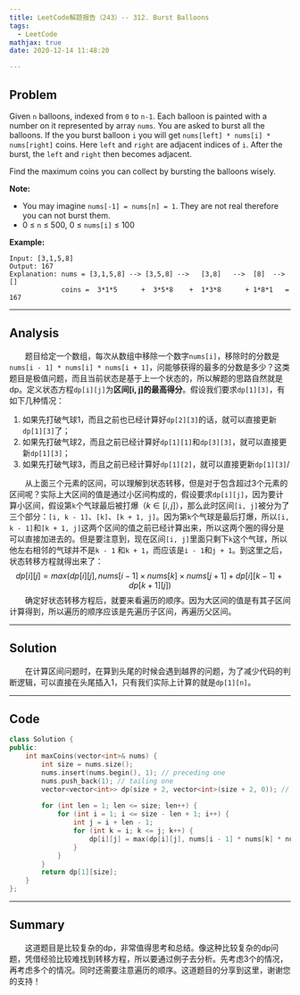 ```yaml
---
title: LeetCode解题报告（243）-- 312. Burst Balloons
tags:
  - LeetCode
mathjax: true
date: 2020-12-14 11:48:20

---
```


## Problem

Given `n` balloons, indexed from `0` to `n-1`. Each balloon is painted with a number on it represented by array `nums`. You are asked to burst all the balloons. If the you burst balloon `i` you will get `nums[left] * nums[i] * nums[right]` coins. Here `left` and `right` are adjacent indices of `i`. After the burst, the `left` and `right` then becomes adjacent.

Find the maximum coins you can collect by bursting the balloons wisely.

**Note:**

- You may imagine `nums[-1] = nums[n] = 1`. They are not real therefore you can not burst them.
- 0 ≤ `n` ≤ 500, 0 ≤ `nums[i]` ≤ 100

<!-- more -->

**Example:**

```
Input: [3,1,5,8]
Output: 167 
Explanation: nums = [3,1,5,8] --> [3,5,8] -->   [3,8]   -->  [8]  --> []
             coins =  3*1*5      +  3*5*8    +  1*3*8      + 1*8*1   = 167
```

------

## Analysis

&emsp;&emsp;题目给定一个数组，每次从数组中移除一个数字`nums[i]`，移除时的分数是`nums[i - 1] * nums[i] * nums[i + 1]`，问能够获得的最多的分数是多少？这类题目是极值问题，而且当前状态是基于上一个状态的，所以解题的思路自然就是dp。定义状态方程`dp[i][j]`为**区间[i, j]的最高得分**。假设我们要求`dp[1][3]`，有如下几种情况：

1. 如果先打破气球1，而且之前也已经计算好`dp[2][3]`的话，就可以直接更新`dp[1][3]`了；
2. 如果先打破气球2，而且之前已经计算好`dp[1][1]`和`dp[3][3]`，就可以直接更新`dp[1][3]`；
3. 如果先打破气球3，而且之前已经计算好`dp[1][2]`，就可以直接更新`dp[1][3]`/

&emsp;&emsp;从上面三个元素的区间，可以理解到状态转移，但是对于包含超过3个元素的区间呢？实际上大区间的值是通过小区间构成的，假设要求`dp[i][j]`，因为要计算小区间，假设第`k`个气球最后被打爆（$k \in [i, j]$），那么此时区间`[i, j]`被分为了三个部分：`[i, k - 1]`、`[k]`、`[k + 1, j]`。因为第`k`个气球是最后打爆，所以`[i, k - 1]`和`[k + 1, j]`这两个区间的值之前已经计算出来，所以这两个圈的得分是可以直接加进去的。但是要注意到，现在区间`[i, j]`里面只剩下`k`这个气球，所以他左右相邻的气球并不是`k - 1` 和`k + 1`，而应该是`i - 1`和`j + 1`。到这里之后，状态转移方程就得出来了：
$$
dp[i][j] = max(dp[i][j], nums[i - 1] \times nums[k] \times nums[j + 1] + dp[i][k - 1] + dp[k + 1][j])
$$
&emsp;&emsp;确定好状态转移方程后，就要来看遍历的顺序。因为大区间的值是有其子区间计算得到，所以遍历的顺序应该是先遍历子区间，再遍历父区间。

------

## Solution

&emsp;&emsp;在计算区间问题时，在算到头尾的时候会遇到越界的问题，为了减少代码的判断逻辑，可以直接在头尾插入1，只有我们实际上计算的就是`dp[1][n]`。

------

## Code

```c++
class Solution {
public:
    int maxCoins(vector<int>& nums) {
        int size = nums.size();
        nums.insert(nums.begin(), 1); // preceding one
        nums.push_back(1); // tailing one
        vector<vector<int>> dp(size + 2, vector<int>(size + 2, 0)); // dp
        
        for (int len = 1; len <= size; len++) {
            for (int i = 1; i <= size - len + 1; i++) {
                int j = i + len - 1;
                for (int k = i; k <= j; k++) {
                    dp[i][j] = max(dp[i][j], nums[i - 1] * nums[k] * nums[j + 1] + dp[i][k - 1] + dp[k + 1][j]);
                }
            }
        }
        return dp[1][size];
    }
};
```

------

## Summary

&emsp;&emsp;这道题目是比较复杂的dp，非常值得思考和总结。像这种比较复杂的dp问题，凭借经验比较难找到转移方程，所以要通过例子去分析。先考虑3个的情况，再考虑多个的情况。同时还需要注意遍历的顺序。这道题目的分享到这里，谢谢您的支持！
